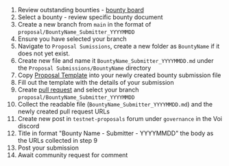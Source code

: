 1. Review outstanding bounties - [bounty board](https://github.com/VoiNetwork/governance/blob/main/Bounty%20Board.md)
2. Select a bounty - review specific bounty document
3. Create a new branch from `main` in the format of `proposal/BountyName_Submitter_YYYYMMDD`
4. Ensure you have selected your branch
5. Navigate to `Proposal Sumissions`, create a new folder as `BountyName` if it does not yet exist.
6. Create new file and name it `BountyName_Submitter_YYYYMMDD.md` under the `Proposal Submissions/BountyName` directory
7. Copy [Proposal Template](https://github.com/VoiNetwork/governance/blob/main/Proposal%20Submissions/Proposal%20Template.md) into your newly created bounty submission file
8. Fill out the template with the details of your submission
9. Create [pull request](https://github.com/VoiNetwork/governance/pulls) and select your branch `proposal/BountyName_Submitter_YYYYMMDD`
10. Collect the readable file (`BountyName_Submitter_YYYYMMDD.md`) and the newly created pull request URLs
11. Create new post in `testnet-proposals` forum under `governance` in the Voi discord
12. Title in format "Bounty Name - Submitter - YYYYMMDD" the body as the URLs collected in step 9
13. Post your submission
14. Await community request for comment
